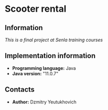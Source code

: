# Scooter rental
## Information

*This is a final project at Senla training courses*

## Implementation information

* **Programming language:** Java 
* **Java version:** "11.0.7"

## Contacts

* **Author:** Dzmitry Yeutukhovich
